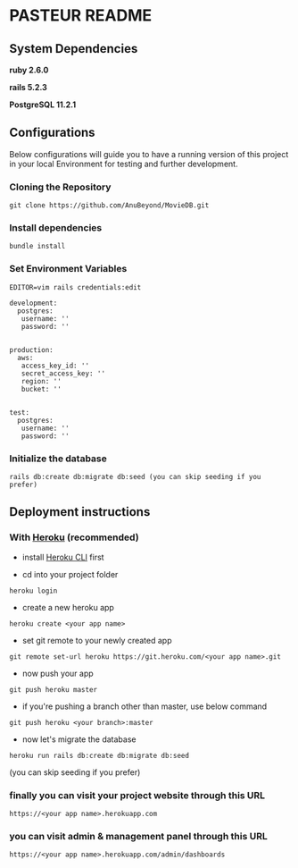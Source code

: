 <!-- ![](app/assets/images/logo.png) -->

# PASTEUR README

## System Dependencies

**ruby 2.6.0**

**rails 5.2.3**

**PostgreSQL 11.2.1**

## Configurations

Below configurations will guide you to have a running version of this project in your local Environment for testing and further development.

### Cloning the Repository

```
git clone https://github.com/AnuBeyond/MovieDB.git
```

### Install dependencies

```
bundle install
```

### Set Environment Variables

```
EDITOR=vim rails credentials:edit
```

```
development:
  postgres:
   username: ''
   password: ''


production:
  aws:
   access_key_id: ''
   secret_access_key: ''
   region: ''
   bucket: ''


test:
  postgres:
   username: ''
   password: ''
```

### Initialize the database

```
rails db:create db:migrate db:seed (you can skip seeding if you prefer)
```

## Deployment instructions

### With [Heroku](https://www.heroku.com/) (recommended)

* install [Heroku CLI](https://devcenter.heroku.com/articles/heroku-cli) first

* cd into your project folder

```shell
heroku login
```

* create a new heroku app

```shell
heroku create <your app name>
```

* set git remote to your newly created app

```shell
git remote set-url heroku https://git.heroku.com/<your app name>.git
```

* now push your app

```shell
git push heroku master
```

* if you're pushing a branch other than master, use below command

```shell
git push heroku <your branch>:master
```

* now let's migrate the database

```shell
heroku run rails db:create db:migrate db:seed
```
(you can skip seeding if you prefer)


### finally you can visit your project website through this URL

```shell
https://<your app name>.herokuapp.com
```

### you can visit admin & management panel through this URL

```shell
https://<your app name>.herokuapp.com/admin/dashboards
```
